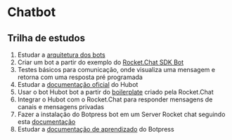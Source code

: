 # Chatbot

## Trilha de estudos

1. Estudar a [arquitetura dos bots](https://developer.rocket.chat/bots/bots-architecture)
2. Criar um bot a partir do exemplo do [Rocket.Chat SDK Bot](https://developer.rocket.chat/bots/creating-your-own-bot-from-scratch/develop-a-rocket.chat-sdk-bot)
3. Testes básicos para comunicação, onde visualiza uma mensagem e retorna com uma resposta pré programada
4. Estudar a [documentação oficial](https://hubot.github.com/docs/) do Hubot
5. Usar o bot Hubot bot a partir do [boilerplate](https://github.com/RocketChat/hubot-rocketchat-boilerplate) criado pela Rocket.Chat
6. Integrar o Hubot com o Rocket.Chat para responder mensagens de canais e mensagens privadas
7. Fazer a instalação do Botpress bot em um Server Rocket chat seguindo esta [documentação](https://developer.rocket.chat/bots/creating-your-own-bot-from-scratch/develop-a-botpress-bot)
8. Estudar a [documentação de aprendizado](https://learn.botpress.com/) do Botpress 

<!--stackedit_data:
eyJoaXN0b3J5IjpbLTIwNzMwNDE0MjhdfQ==
-->